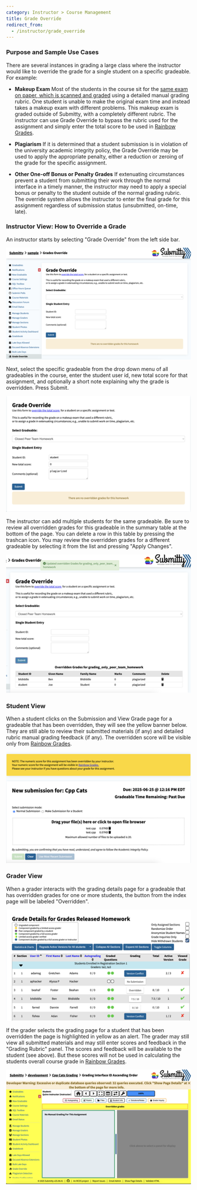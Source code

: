 ```yaml
---
category: Instructor > Course Management
title: Grade Override
redirect_from:
  - /instructor/grade_override
---
```


### Purpose and Sample Use Cases

There are several instances in grading a large class where the
instructor would like to override the grade for a single student on a
specific gradeable.  For example:

* **Makeup Exam** Most of the students in the course sit for the [same
    exam on paper, which is scanned and graded](/instructor/assignment_preparation/bulk_pdf_upload) using
    a detailed manual grading rubric.  One student is unable to make
    the original exam time and instead takes a makeup exam with
    different problems.  This makeup exam is graded outside of
    Submitty, with a completely different rubric.  The instructor can
    use Grade Override to bypass the rubric used for the assignment
    and simply enter the total score to be used in
    [Rainbow Grades](/instructor/course_settings/rainbow_grades/index).

* **Plagiarism** If it is determined that a student submission is in
    violation of the university academic integrity policy, the Grade
    Override may be used to apply the appropriate penalty, either a
    reduction or zeroing of the grade for the specific assignment.


* **Other One-off Bonus or Penalty Grades** If extenuating
    circumstances prevent a student from submitting their work through
    the normal interface in a timely manner, the instructor may need
    to apply a special bonus or penalty to the student outside of the
    normal grading rubric.  The override system allows the instructor
    to enter the final grade for this assignment regardless of
    submission status (unsubmitted, on-time, late).



### Instructor View: How to Override a Grade 

An instructor starts by selecting "Grade Override" from the left side bar.

![](/images/OverrideEmpty.png) 

Next, select the specific gradeable from the drop down menu of all
gradeables in the course, enter the student user id, new total score
for that assignment, and optionally a short note explaining why the
grade is overridden.  Press Submit.

![](/images/OverrideEntered.png)

The instructor can add multiple students for the same gradeable.  Be sure to
review all overridden grades for this gradeable in the summary table
at the bottom of the page.  You can delete a row in this table by
pressing the trashcan icon.  You may review the overridden grades for
a different gradeable by selecting it from the list and pressing
"Apply Changes".

![](/images/OverrideMultipleOther.png)

### Student View

When a student clicks on the Submission and View Grade page for a
gradeable that has been overridden, they will see the yellow banner
below.  They are still able to review their submitted materials (if
any) and detailed rubric manual grading feedback (if any).  The
overridden score will be visible only from
[Rainbow Grades](/instructor/course_settings/rainbow_grades/index).

![](/images/studentOverridden.png)


### Grader View

When a grader interacts with the grading details page for a gradeable
that has overridden grades for one or more students, the button from
the index page will be labeled "Overridden".

![](/images/TAOverridden1.png)

If the grader selects the grading page for a student that has been
overridden the page is highlighted in yellow as an alert.  The grader
may still view all submitted materials and may still enter scores and
feedback in the "Grading Rubric" panel.  The scores and feedback will
be available to the student (see above).  But these scores will not be
used in calculating the students overall course grade in
[Rainbow Grades](/instructor/course_settings/rainbow_grades/index).

![](/images/TAOverridden2.png)